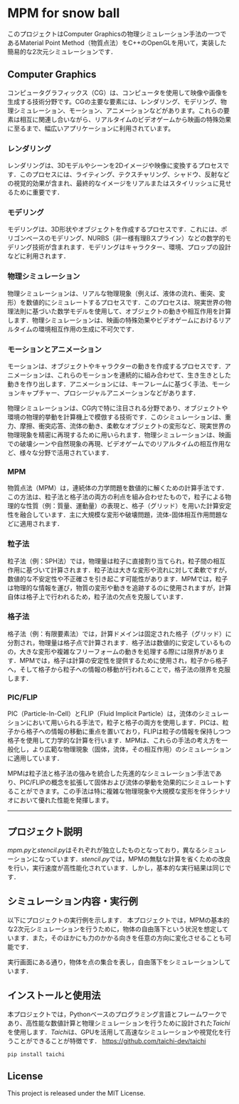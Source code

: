 # MPM for snow ball
このプロジェクトはComputer Graphicsの物理シミュレーション手法の一つであるMaterial Point Method（物質点法）をC++のOpenGLを用いて，実装した簡易的な2次元シミュレーションです．

## Computer Graphics
コンピュータグラフィックス（CG）は、コンピュータを使用して映像や画像を生成する技術分野です。CGの主要な要素には、レンダリング、モデリング、物理シミュレーション、モーション、アニメーションなどがあります。これらの要素は相互に関連し合いながら、リアルタイムのビデオゲームから映画の特殊効果に至るまで、幅広いアプリケーションに利用されています。

### レンダリング
レンダリングは、3Dモデルやシーンを2Dイメージや映像に変換するプロセスです．このプロセスには、ライティング、テクスチャリング、シャドウ、反射などの視覚的効果が含まれ、最終的なイメージをリアルまたはスタイリッシュに見せるために重要です．

### モデリング
モデリングは、3D形状やオブジェクトを作成するプロセスです．これには、ポリゴンベースのモデリング、NURBS（非一様有理Bスプライン）などの数学的モデリング技術が含まれます．モデリングはキャラクター、環境、プロップの設計などに利用されます．

### 物理シミュレーション
物理シミュレーションは、リアルな物理現象（例えば、液体の流れ、衝突、変形）を数値的にシミュレートするプロセスです．このプロセスは、現実世界の物理法則に基づいた数学モデルを使用して、オブジェクトの動きや相互作用を計算します．物理シミュレーションは、映画の特殊効果やビデオゲームにおけるリアルタイムの環境相互作用の生成に不可欠です．

### モーションとアニメーション
モーションは、オブジェクトやキャラクターの動きを作成するプロセスです．アニメーションは、これらのモーションを連続的に組み合わせて、生き生きとした動きを作り出します．アニメーションには、キーフレームに基づく手法、モーションキャプチャー、プロシージャルアニメーションなどがあります．

物理シミュレーションは、CG内で特に注目される分野であり、オブジェクトや環境の物理的挙動を計算機上で模倣する技術です．このシミュレーションは、重力、摩擦、衝突応答、流体の動き、柔軟なオブジェクトの変形など、現実世界の物理現象を精密に再現するために用いられます．物理シミュレーションは、映画での破壊シーンや自然現象の再現、ビデオゲームでのリアルタイムの相互作用など、様々な分野で活用されています．

### MPM
物質点法（MPM）は，連続体の力学問題を数値的に解くための計算手法です．この方法は、粒子法と格子法の両方の利点を組み合わせたもので，粒子による物理的な性質（例：質量、運動量）の表現と、格子（グリッド）を用いた計算安定性を融合しています．主に大規模な変形や破壊問題，流体-固体相互作用問題などに適用されます．

### 粒子法
粒子法（例：SPH法）では，物理量は粒子に直接割り当てられ，粒子間の相互作用に基づいて計算されます．粒子法は大きな変形や流れに対して柔軟ですが，数値的な不安定性や不正確さを引き起こす可能性があります．MPMでは，粒子は物理的な情報を運び，物質の変形や動きを追跡するのに使用されますが，計算自体は格子上で行われるため，粒子法の欠点を克服しています．

### 格子法
格子法（例：有限要素法）では，計算ドメインは固定された格子（グリッド）に分割され，物理量は格子点で計算されます．格子法は数値的に安定しているものの，大きな変形や複雑なフリーフォームの動きを処理する際には限界があります．MPMでは，格子は計算の安定性を提供するために使用され，粒子から格子へ，そして格子から粒子への情報の移動が行われることで，格子法の限界を克服します．

### PIC/FLIP
PIC（Particle-In-Cell）とFLIP（Fluid Implicit Particle）は，流体のシミュレーションにおいて用いられる手法で，粒子と格子の両方を使用します．PICは、粒子から格子への情報の移動に重点を置いており，FLIPは粒子の情報を保持しつつ格子を使用して力学的な計算を行います．MPMは、これらの手法の考え方を一般化し，より広範な物理現象（固体，流体，その相互作用）のシミュレーションに適用しています．

MPMは粒子法と格子法の強みを統合した先進的なシミュレーション手法であり、PIC/FLIPの概念を拡張して固体および流体の挙動を効果的にシミュレートすることができます。この手法は特に複雑な物理現象や大規模な変形を伴うシナリオにおいて優れた性能を発揮します。

---

## プロジェクト説明
*mpm.py*と*stencil.py*はそれぞれが独立したものとなっており，異なるシミュレーションになっています．*stencil.py*では，MPMの無駄な計算を省くための改良を行い，実行速度が高性能化されています．しかし，基本的な実行結果は同じです．

## シミュレーション内容・実行例
以下にプロジェクトの実行例を示します．
本プロジェクトでは，MPMの基本的な2次元シミュレーションを行うために，物体の自由落下という状況を想定しています．また，そのほかにも力のかかる向きを任意の方向に変化させることも可能です．

実行画面にある通り，物体を点の集合を表し，自由落下をシミュレーションしています．

## インストールと使用法
本プロジェクトでは，Pythonベースのプログラミング言語とフレームワークであり、高性能な数値計算と物理シミュレーションを行うために設計された*Taichi*を使用します．*Taichi*は、GPUを活用して高速なシミュレーションや視覚化を行うことができることが特徴です．
https://github.com/taichi-dev/taichi

```
pip install taichi
```

## License
This project is released under the MIT License.
